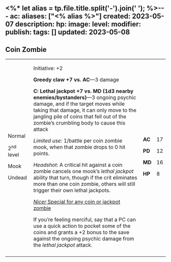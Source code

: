 <%* let alias = tp.file.title.split('-').join(' '); %>---
ac: 
aliases: ["<% alias %>"]
created: 2023-05-07
description: 
hp: 
image: 
level: 
modifier: 
publish: 
tags: []
updated: 2023-05-08
---

## Coin Zombie

<table>
<colgroup>
<col style="width: 16%" />
<col style="width: 71%" />
<col style="width: 5%" />
<col style="width: 6%" />
</colgroup>
<tbody>
<tr class="odd">
<td><p>Normal</p>
<p>2<sup>nd</sup> level</p>
<p>Mook</p>
<p>Undead</p></td>
<td><p>Initiative: +2</p>
<p><strong>Greedy claw +7 vs. AC</strong>—3 damage</p>
<p><strong>C: Lethal jackpot +7 vs. MD (1d3 nearby
enemies/bystanders)</strong>—3 ongoing psychic damage, and if the target
moves while taking that damage, it can only move to the jangling pile of
coins that fell out of the zombie’s crumbling body to cause this
attack</p>
<p><em>Limited use:</em> 1/battle per coin zombie mook, when that zombie
drops to 0 hit points.</p>
<p><em>Headshot:</em> A critical hit against a coin zombie cancels one
mook’s <em>lethal jackpot</em> ability that turn, though if the crit
eliminates more than one coin zombie, others will still trigger their
own lethal jackpots.</p>
<p><u><em>Nicer</em> Special for any coin or jackpot zombie</u></p>
<p>If you’re feeling merciful, say that a PC can use a quick action to
pocket some of the coins and grants a +2 bonus to the save against the
ongoing psychic damage from the <em>lethal jackpot</em> attack.</p></td>
<td><p><strong>AC</strong></p>
<p><strong>PD</strong></p>
<p><strong>MD</strong></p>
<p><strong>HP</strong></p></td>
<td><p>17</p>
<p>12</p>
<p>16</p>
<p>8</p></td>
</tr>
<tr class="even">
<td></td>
<td></td>
<td></td>
<td></td>
</tr>
</tbody>
</table>
